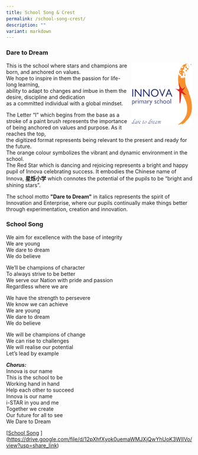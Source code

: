```yaml
---
title: School Song & Crest
permalink: /school-song-crest/
description: ""
variant: markdown
---
```

### **Dare to Dream**

<style>  
img {  
  display: block;  
  margin-left: auto;  
  margin-right: auto;  
}  
</style>  
<img align="right" src="/images/school_crest.png" alt="School Crest" style="width:33%;">



  

This is the school where stars and champions are born, and anchored on values.  
We hope to inspire in them the passion for life-long learning,  
ability to adapt to changes and imbue in them the desire, discipline and dedication  
as a committed individual with a global mindset.

The Letter “I” which begins from the base as a stroke of a paint brush represents  the importance of&nbsp;being anchored on values and purpose. As it reaches the top,  
the digitized format represents being relevant to the present and ready for the future.  
The orange colour symbolizes the vibrant and dynamic environment in the school.  
The Red Star which is dancing and rejoicing represents a bright and happy pupil  of Innova celebrating success. It embodies the Chinese name of Innova,  **星****烁小****学**&nbsp;which connotes the potential of the pupils to be “bright and shining stars”.

The school motto&nbsp;**"Dare to Dream"**&nbsp;in italics represents the spirit of Innovation and Enterprise, where our pupils continually make things better through experimentation, creation and innovation.
	
### **School Song**

We aim for excellence with the base of integrity  
We are young  
We dare to dream  
We do believe

We’ll be champions of character  
To always strive to be better  
We serve our Nation with pride and passion  
Regardless where we are

We have the strength to persevere  
We know we can achieve  
We are young  
We dare to dream  
We do believe

We will be champions of change  
We can rise to challenges  
We will realise our potential  
Let’s lead by example

**_Chorus:_**  
Innova is our name  
This is the school to be  
Working hand in hand  
Help each other to succeed  
Innova is our name  
i-STAR in you and me  
Together we create  
Our future for all to see  
We Dare to Dream

[[School Song](https://drive.google.com/file/d/11m_0s6JNAjfbvsy-mIzHKGEBz4Oulpvb/view?usp=sharing) ](https://drive.google.com/file/d/12pXhfXyok0uemaWMJXjQwYhUoK3WIIVo/view?usp=share_link)